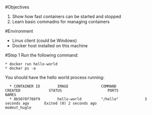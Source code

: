 #Objectives 
1. Show how fast containers can be started and stopped
2. Learn basic commadns for managing containers

#Environment

* Linux client (could be Windows)
* Docker host installed on this machine

#Step 1 
Run the following command:

    * docker run hello-world
    * docker ps -a

You should have the hello world process running: 

      * CONTAINER ID        IMAGE               COMMAND             CREATED             STATUS                     PORTS               NAMES
      * 8b5078f768f9        hello-world         "/hello"            3 seconds ago       Exited (0) 2 seconds ago                       modest_hugle








